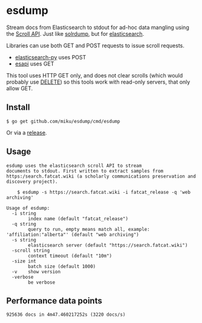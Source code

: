 # esdump

Stream docs from Elasticsearch to stdout for ad-hoc data mangling using the
[Scroll
API](https://www.elastic.co/guide/en/elasticsearch/guide/master/scroll.html#scroll).
Just like [solrdump](https://github.com/ubleipzig/solrdump), but for
[elasticsearch](https://elastic.co/).

Libraries can use both GET and POST requests to issue scroll requests.

* [elasticsearch-py](https://github.com/elastic/elasticsearch-py/blob/c0767a9569a719dcb15adec91a88afc32b27b1b0/elasticsearch/client/__init__.py#L1300-L1323) uses POST
* [esapi](https://github.com/elastic/go-elasticsearch/blob/6f36a473b19f05f20933da8f59347b308ab46594/esapi/api.scroll.go#L65) uses GET

This tool uses HTTP GET only, and does not clear scrolls (which would probably
use
[DELETE](https://github.com/elastic/go-elasticsearch/blob/6f36a473b19f05f20933da8f59347b308ab46594/esapi/api.clear_scroll.go#L60))
so this tools work with read-only servers, that only allow GET.

## Install

```
$ go get github.com/miku/esdump/cmd/esdump
```

Or via a [release](https://github.com/miku/esdump/releases).

## Usage

```
esdump uses the elasticsearch scroll API to stream
documents to stdout. First written to extract samples from
https:/search.fatcat.wiki (a scholarly communications preservation and
discovery project).

    $ esdump -s https://search.fatcat.wiki -i fatcat_release -q 'web archiving'

Usage of esdump:
  -i string
        index name (default "fatcat_release")
  -q string
        query to run, empty means match all, example: 'affiliation:"alberta"' (default "web archiving")
  -s string
        elasticsearch server (default "https://search.fatcat.wiki")
  -scroll string
        context timeout (default "10m")
  -size int
        batch size (default 1000)
  -v    show version
  -verbose
        be verbose
```

## Performance data points

```
925636 docs in 4m47.460217252s (3220 docs/s)
```

